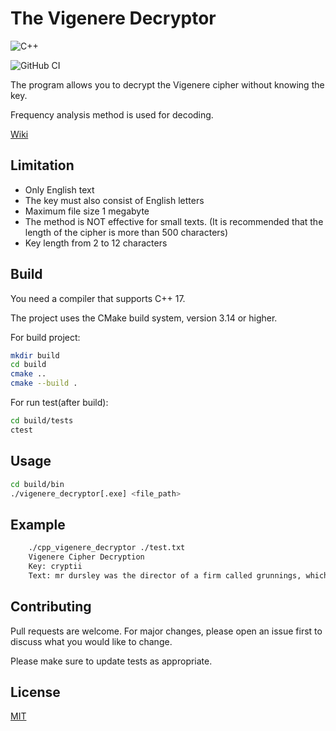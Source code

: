 # The Vigenere Decryptor

![C++](https://img.shields.io/badge/c++-%2300599C.svg?style=for-the-badge&logo=c%2B%2B&logoColor=white)

![GitHub CI](https://github.com/dumitory-dev/cpp-vigenere-decryptor/actions/workflows/build.yml/badge.svg)

The program allows you to decrypt the Vigenere cipher without knowing the key.

Frequency analysis method is used for decoding.

[Wiki](https://en.wikipedia.org/wiki/Frequency_analysis)

## Limitation

- Only English text
- The key must also consist of English letters
- Maximum file size 1 megabyte
- The method is NOT effective for small texts. (It is recommended that the length of the cipher is more than 500
  characters)
- Key length from 2 to 12 characters

## Build

You need a compiler that supports C++ 17.

The project uses the CMake build system, version 3.14 or higher.

For build project:

```bash
mkdir build
cd build
cmake ..
cmake --build .
```

For run test(after build):

```bash
cd build/tests
ctest
```

## Usage

```bash
cd build/bin
./vigenere_decryptor[.exe] <file_path>
```

## Example

```bash
    ./cpp_vigenere_decryptor ./test.txt
    Vigenere Cipher Decryption
    Key: cryptii
    Text: mr dursley was the director of a firm called grunnings, which made drills. he was a big, beefy man with hardly any neck, although he did have a very large moustache. mrs dursley was thin and blonde and had nearly twice the usual amount of neck, which came in very useful as she spent so much of her time craning over garden fences, spying on the neighbours. the dursleys had a small son called dudley and in their opinion there was no finer boy anywhere.
```

## Contributing

Pull requests are welcome. For major changes, please open an issue first to discuss what you would like to change.

Please make sure to update tests as appropriate.

## License

[MIT](https://choosealicense.com/licenses/mit/)

